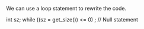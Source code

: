 We can use a loop statement to rewrite the code.

int sz;
while ((sz = get_size()) <= 0) ; // Null statement
